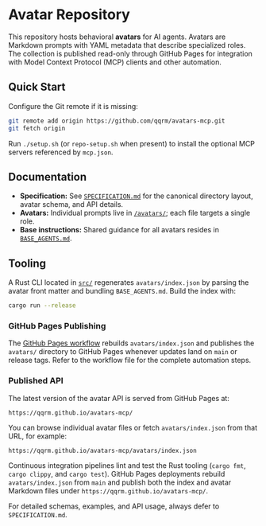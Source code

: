 # Avatar Repository

This repository hosts behavioral **avatars** for AI agents. Avatars are Markdown prompts with YAML metadata that describe specialized roles. The collection is published read-only through GitHub Pages for integration with Model Context Protocol (MCP) clients and other automation.

## Quick Start

Configure the Git remote if it is missing:

```bash
git remote add origin https://github.com/qqrm/avatars-mcp.git
git fetch origin
```

Run `./setup.sh` (or `repo-setup.sh` when present) to install the optional MCP servers referenced by `mcp.json`.

## Documentation

- **Specification:** See [`SPECIFICATION.md`](SPECIFICATION.md) for the canonical directory layout, avatar schema, and API details.
- **Avatars:** Individual prompts live in [`/avatars/`](avatars/); each file targets a single role.
- **Base instructions:** Shared guidance for all avatars resides in [`BASE_AGENTS.md`](BASE_AGENTS.md).

## Tooling

A Rust CLI located in [`src/`](src) regenerates `avatars/index.json` by parsing the avatar front matter and bundling `BASE_AGENTS.md`. Build the index with:

```bash
cargo run --release
```
### GitHub Pages Publishing

The [GitHub Pages workflow](.github/workflows/pages.yml) rebuilds `avatars/index.json` and publishes the `avatars/` directory to GitHub Pages whenever updates land on `main` or release tags. Refer to the workflow file for the complete automation steps.

### Published API

The latest version of the avatar API is served from GitHub Pages at:

```text
https://qqrm.github.io/avatars-mcp/
```

You can browse individual avatar files or fetch `avatars/index.json` from that URL, for example:

```text
https://qqrm.github.io/avatars-mcp/avatars/index.json
```

Continuous integration pipelines lint and test the Rust tooling (`cargo fmt`, `cargo clippy`, and `cargo test`). GitHub Pages deployments rebuild `avatars/index.json` from `main` and publish both the index and avatar Markdown files under `https://qqrm.github.io/avatars-mcp/`.

For detailed schemas, examples, and API usage, always defer to `SPECIFICATION.md`.

